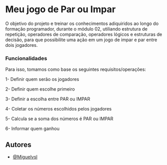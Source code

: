 # Meu jogo de Par ou Impar 

O objetivo do projeto e treinar os conhecimentos adiquiridos ao longo do formação programador, durante o módulo 02, utiliando estrutura de repetição, operadores de comparação, operadores lógicos e estruturas de decisão, para que possibilite uma ação em um jogo de impar e par entre dois jogadores.

### Funcionalidades 

Para isso, tomamos como base os seguintes requisitos/operações:

1- Definir quem serão os jogadores

2- Definir quem escolhe primeiro 

3- Definir a escolha entre PAR ou IMPAR 

4- Coletar os números escolhidos pelos jogadores

5- Calcula se a soma dos números é PAR ou IMPAR

6- Informar quem ganhou

## Autores 

- [@Miguelvsl](https://www.github.com/Miguelvsl)

